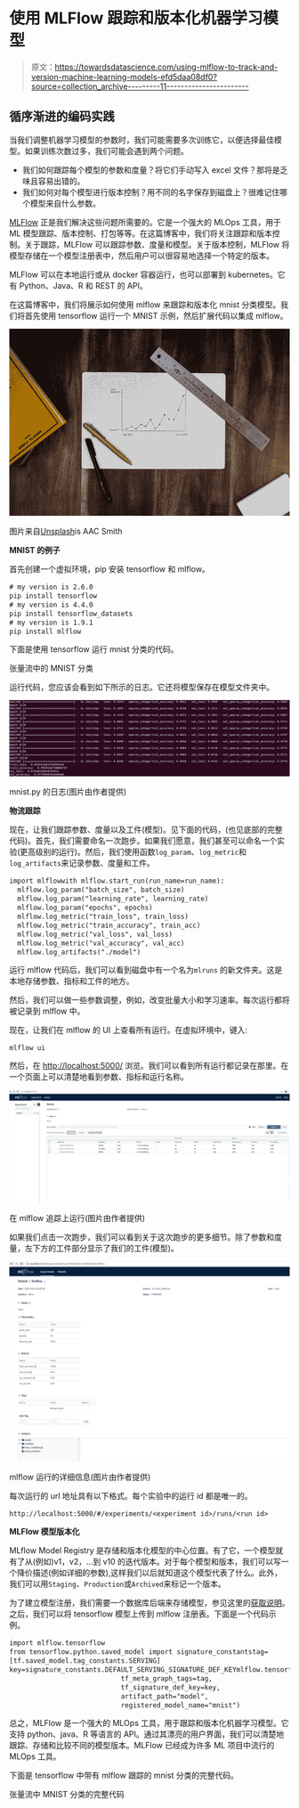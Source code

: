 # 使用 MLFlow 跟踪和版本化机器学习模型

> 原文：<https://towardsdatascience.com/using-mlflow-to-track-and-version-machine-learning-models-efd5daa08df0?source=collection_archive---------11----------------------->

## 循序渐进的编码实践

当我们调整机器学习模型的参数时，我们可能需要多次训练它，以便选择最佳模型。如果训练次数过多，我们可能会遇到两个问题。

*   我们如何跟踪每个模型的参数和度量？将它们手动写入 excel 文件？那将是乏味且容易出错的。
*   我们如何对每个模型进行版本控制？用不同的名字保存到磁盘上？很难记住哪个模型来自什么参数。

[MLFlow](https://mlflow.org/) 正是我们解决这些问题所需要的。它是一个强大的 MLOps 工具，用于 ML 模型跟踪、版本控制、打包等等。在这篇博客中，我们将关注跟踪和版本控制。关于跟踪，MLFlow 可以跟踪参数、度量和模型。关于版本控制，MLFlow 将模型存储在一个模型注册表中，然后用户可以很容易地选择一个特定的版本。

MLFlow 可以在本地运行或从 docker 容器运行，也可以部署到 kubernetes。它有 Python、Java、R 和 REST 的 API。

在这篇博客中，我们将展示如何使用 mlflow 来跟踪和版本化 mnist 分类模型。我们将首先使用 tensorflow 运行一个 MNIST 示例，然后扩展代码以集成 mlflow。

![](img/efaf51cb954836a5dd168a3292756d12.png)

图片来自[Unsplash](https://unsplash.com/photos/6EnTPvPPL6I)is AAC Smith

**MNIST 的例子**

首先创建一个虚拟环境，pip 安装 tensorflow 和 mlflow。

```
# my version is 2.6.0
pip install tensorflow
# my version is 4.4.0
pip install tensorflow_datasets
# my version is 1.9.1
pip install mlflow
```

下面是使用 tensorflow 运行 mnist 分类的代码。

张量流中的 MNIST 分类

运行代码，您应该会看到如下所示的日志。它还将模型保存在模型文件夹中。

![](img/9586950911ba0d3ba785ecefa24380ca.png)

mnist.py 的日志(图片由作者提供)

**物流跟踪**

现在，让我们跟踪参数、度量以及工件(模型)。见下面的代码，(也见底部的完整代码)。首先，我们需要命名一次跑步。如果我们愿意，我们甚至可以命名一个实验(更高级别的运行)。然后，我们使用函数`log_param`、`log_metric`和`log_artifacts`来记录参数、度量和工件。

```
import mlflowwith mlflow.start_run(run_name=run_name):
  mlflow.log_param("batch_size", batch_size)
  mlflow.log_param("learning_rate", learning_rate)
  mlflow.log_param("epochs", epochs)
  mlflow.log_metric("train_loss", train_loss)
  mlflow.log_metric("train_accuracy", train_acc)
  mlflow.log_metric("val_loss", val_loss)
  mlflow.log_metric("val_accuracy", val_acc)
  mlflow.log_artifacts("./model")
```

运行 mlflow 代码后，我们可以看到磁盘中有一个名为`mlruns` 的新文件夹。这是本地存储参数、指标和工件的地方。

然后，我们可以做一些参数调整，例如，改变批量大小和学习速率。每次运行都将被记录到 mlflow 中。

现在，让我们在 mlflow 的 UI 上查看所有运行。在虚拟环境中，键入:

```
mlflow ui
```

然后，在 [http://localhost:5000/](http://localhost:5000/) 浏览。我们可以看到所有运行都记录在那里。在一个页面上可以清楚地看到参数、指标和运行名称。

![](img/fef65f378e8f9a961be9aa6ad03b1d8d.png)

在 mlflow 追踪上运行(图片由作者提供)

如果我们点击一次跑步，我们可以看到关于这次跑步的更多细节。除了参数和度量，左下方的工件部分显示了我们的工件(模型)。

![](img/1c7898a023d9a8d7e29d54dc376dba7c.png)

mlflow 运行的详细信息(图片由作者提供)

每次运行的 url 地址具有以下格式。每个实验中的运行 id 都是唯一的。

```
http://localhost:5000/#/experiments/<experiment id>/runs/<run id>
```

**MLFlow 模型版本化**

MLflow Model Registry 是存储和版本化模型的中心位置。有了它，一个模型就有了从(例如)v1，v2，…到 v10 的迭代版本。对于每个模型和版本，我们可以写一个降价描述(例如详细的参数),这样我们以后就知道这个模型代表了什么。此外，我们可以用`Staging`、`Production`或`Archived`来标记一个版本。

为了建立模型注册，我们需要一个数据库后端来存储模型，参见这里的[获取说明](https://www.mlflow.org/docs/latest/tracking.html#id12)。之后，我们可以将 tensorflow 模型上传到 mlflow 注册表。下面是一个代码示例。

```
import mlflow.tensorflow
from tensorflow.python.saved_model import signature_constantstag=[tf.saved_model.tag_constants.SERVING]
key=signature_constants.DEFAULT_SERVING_SIGNATURE_DEF_KEYmlflow.tensorflow.log_model(tf_saved_model_dir="./model",
                            tf_meta_graph_tags=tag,
                            tf_signature_def_key=key,
                            artifact_path="model",
                            registered_model_name="mnist")
```

总之，MLFlow 是一个强大的 MLOps 工具，用于跟踪和版本化机器学习模型。它支持 python、java、R 等语言的 API。通过其漂亮的用户界面，我们可以清楚地跟踪、存储和比较不同的模型版本。MLFlow 已经成为许多 ML 项目中流行的 MLOps 工具。

下面是 tensorflow 中带有 mlflow 跟踪的 mnist 分类的完整代码。

张量流中 MNIST 分类的完整代码